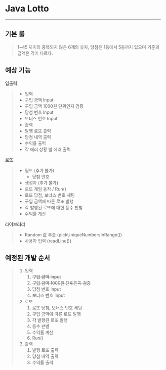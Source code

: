 Java Lotto
==========
***
기본 룰
---
> 1~45 까지의 중복되지 않은 6개의 숫자, 당첨은 1등에서 5등까지 있으며 기준과 금액은 각기 다르다.

예상 기능
---
입출력
>- 입력
>  - 구입 금액 Input
>  - 구입 금액 1000원 단위인지 검증
>  - 당첨 번호 Input
>  - 보너스 번호 Input
>- 출력
>  - 발행 로또 출력
>  - 당첨 내역 출력
>  - 수익률 출력
>  - 각 에러 상황 별 에러 출력

로또
> - 필드 (추가 불가)
>   - 당첨 번호
> - 생성자 (추가 불가)
> - 로또 게임 동작 / Run()
> - 로또 당첨, 보너스 번호 세팅
> - 구입 금액에 따른 로또 발행
> - 각 발행된 로또에 대한 등수 판별
> - 수익률 계산

라이브러리
> - Random 값 추출 (pickUniqueNumbersInRange())
> - 사용자 입력 (readLine())

<h2> 예정된 개발 순서 </h2>

> 1. 입력
>    1. ~~구입 금액 Input~~
>    2. ~~구입 금액 1000원 단위인지 검증~~ 
>    3. 당첨 번호 Input
>    4. 보너스 번호 Input
> 2. 로또
>    1. 로또 당첨, 보너스 번호 세팅
>    2. 구입 금액에 따른 로또 발행
>    3. 각 발행된 로또 발행
>    4. 등수 판별
>    5. 수익률 계산
>    6. Run()
> 2. 출력
>    1. 발행 로또 출력
>    2. 당첨 내역 출력
>    3. 수익률 출력
